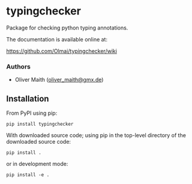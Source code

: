 # typingchecker
Package for checking python typing annotations.

The documentation is available online at:

https://github.com/Olmai/typingchecker/wiki

### Authors

* Oliver Maith (oliver_maith@gmx.de)


## Installation

From PyPI using pip:

```
pip install typingchecker
```

With downloaded source code; using pip in the top-level directory of the downloaded source code:

```
pip install .
```

or in development mode:

```
pip install -e .
```